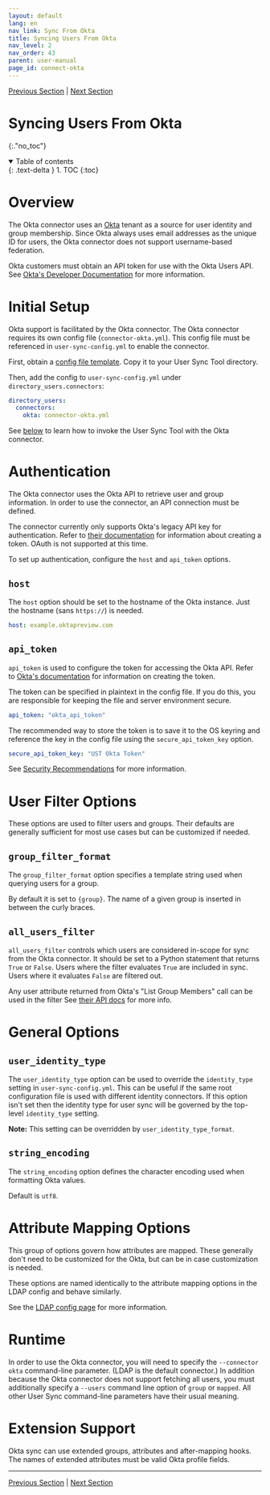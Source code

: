 ```yaml
---
layout: default
lang: en
nav_link: Sync From Okta
title: Syncing Users From Okta
nav_level: 2
nav_order: 43
parent: user-manual
page_id: connect-okta
---
```


[Previous Section](connect_ldap.html)  \| [Next Section](sync_from_console.html)

# Syncing Users From Okta
{:."no_toc"}

<details open markdown="block">
  <summary>
    Table of contents
  </summary>
  {: .text-delta }
1. TOC
{:toc}
</details>

# Overview

The Okta connector uses an [Okta](https://www.okta.com) tenant as a source for user identity
and group membership.  Since Okta always uses email addresses as the unique ID for users,
the Okta connector does not support username-based federation.

Okta customers must obtain an API token for use with the Okta Users API.
See [Okta's Developer Documentation](http://developer.okta.com/docs/api/getting_started/api_test_client.html)
for more information.

# Initial Setup

Okta support is facilitated by the Okta connector. The Okta connector requires its own config
file (`connector-okta.yml`). This config file must be referenced in `user-sync-config.yml` to
enable the connector.

First, obtain a [config file template](https://github.com/adobe-apiplatform/user-sync.py/blob/v2/examples/config%20files%20-%20basic/connector-okta.yml).
Copy it to your User Sync Tool directory.

Then, add the config to `user-sync-config.yml` under `directory_users.connectors`:

```yaml
directory_users:
  connectors:
    okta: connector-okta.yml
```

See [below](#runtime) to learn how to invoke the User Sync Tool with the Okta connector.

# Authentication

The Okta connector uses the Okta API to retrieve user and group information. In order to use the
connector, an API connection must be defined.

The connector currently only supports Okta's legacy API key for authentication. Refer to
[their documentation](https://developer.okta.com/docs/guides/create-an-api-token/main/) for
information about creating a token. OAuth is not supported at this time.

To set up authentication, configure the `host` and `api_token` options.

## `host`

The `host` option should be set to the hostname of the Okta instance. Just the hostname (sans `https://`) is needed.

```yaml
host: example.oktapreview.com
```

## `api_token`

`api_token` is used to configure the token for accessing the Okta API. Refer to
[Okta's documentation](https://developer.okta.com/docs/guides/create-an-api-token/main/)
for information on creating the token.

The token can be specified in plaintext in the config file. If you do this, you are responsible
for keeping the file and server environment secure.

```yaml
api_token: "okta_api_token"
```

The recommended way to store the token is to save it to the OS keyring and reference
the key in the config file using the `secure_api_token_key` option.

```yaml
secure_api_token_key: "UST Okta Token"
```

See [Security Recommendations](security.html#secure-credential-storage) for more
information.

# User Filter Options

These options are used to filter users and groups. Their defaults are generally sufficient
for most use cases but can be customized if needed.

## `group_filter_format`

The `group_filter_format` option specifies a template string used when querying users
for a group.

By default it is set to `{group}`. The name of a given group is inserted in between
the curly braces.

## `all_users_filter`

`all_users_filter` controls which users are considered in-scope for sync from the Okta connector.
It should be set to a Python statement that returns `True` or `False`. Users where the
filter evaluates `True` are included in sync. Users where it evaluates `False` are
filtered out.

Any user attribute returned from Okta's "List Group Members" call can be used in the filter
See [their API docs](https://developer.okta.com/docs/reference/api/groups/#response-example-12)
for more info.

# General Options

## `user_identity_type`

The `user_identity_type` option can be used to override the `identity_type` setting in `user-sync-config.yml`.
This can be useful if the same root configuration file is used with different identity connectors. If this
option isn't set then the identity type for user sync will be governed by the top-level `identity_type` setting.

**Note:** This setting can be overridden by `user_identity_type_format`.

## `string_encoding`

The `string_encoding` option defines the character encoding used when formatting Okta values.

Default is `utf8`.

# Attribute Mapping Options

This group of options govern how attributes are mapped. These generally don't need to be customized
for the Okta, but can be in case customization is needed.

These options are named identically to the attribute mapping options in the LDAP config
and behave similarly.

See the [LDAP config page](connect_ldap.html#attribute-mapping-options) for more information.


# Runtime

In order to use the Okta connector, you will need to specify the `--connector okta`
command-line parameter.  (LDAP is the default connector.)  In addition because the
Okta connector does not support fetching all users, you must additionally specify
a `--users` command line option of `group` or `mapped`.  All other User Sync
command-line parameters have their usual meaning.

# Extension Support

Okta sync can use extended groups, attributes and after-mapping hooks.  The names of extended attributes must be valid Okta profile fields.

---

[Previous Section](connect_ldap.html)  \| [Next Section](sync_from_console.html)
